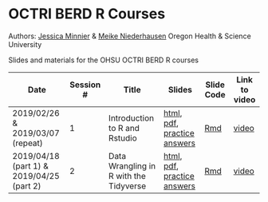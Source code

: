 # OCTRI BERD R Courses

Authors: [Jessica Minnier](github.com/jminnier) & [Meike Niederhausen](github.com/Niederhausen)
Oregon Health & Science University

Slides and materials for the OHSU OCTRI BERD R courses

Date | Session # | Title | Slides | Slide Code | Link to video
---|---|---|---|---|---
2019/02/26 & 2019/03/07 (repeat) | 1 | Introduction to R and Rstudio | [html](http://bit.ly/berd_r_intro), [pdf](http://bit.ly/berd_r_intro_pdf), [practice answers](https://jminnier-berd-r-courses.netlify.com/01-getting-started/01_getting_started_Practice_Answers.html) | [Rmd](01-getting-started/01_getting_started_slides.Rmd) | [video](https://echo360.org/section/aefe4e1c-c635-4a3b-bf99-ce6439184f5f/public)
2019/04/18 (part 1) & 2019/04/25 (part 2) | 2 | Data Wrangling in R with the Tidyverse | [html](http://bit.ly/berd_tidy), [pdf](http://bit.ly/berd_tidy_pdf), [practice answers]() | [Rmd](02-data-wrangling-tidyverse/02_data_wrangling_slides.Rmd) | [video](https://echo360.org/section/aefe4e1c-c635-4a3b-bf99-ce6439184f5f/public)
